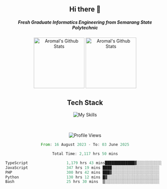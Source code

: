 <div align="center">
  <h2>Hi there 👋</h2>

  <h5>Fresh Graduate Informatics Engineering from Semarang State Polytechnic</h5>

  <img
    height="160"
    alt="Aromal's Github Stats"
    src="https://github-readme-stats.vercel.app/api?username=dafariski77&show_icons=true&theme=tokyonight&count_private=true"
  />
  <img
    alt="Aromal's Github Stats"
    height="160"
    src="https://github-readme-stats.vercel.app/api/top-langs/?username=dafariski77&layout=compact&theme=tokyonight"
  />

  <h2>Tech Stack</h2>
  
![My Skills](https://simpleskill.icons.workers.dev/svg?i=typescript,next.js,react,tailwindcss,shadcnui,reactquery,prisma,socketdotio,zod)

  <br /><br />
  <img src="https://komarev.com/ghpvc/?username=dafariski77&abbreviated=true" alt="Profile Views">
    
  <!--START_SECTION:waka-->

```rust
From: 16 August 2023 - To: 03 June 2025

Total Time: 2,117 hrs 50 mins

TypeScript                 1,179 hrs 43 mins█████████████▓░░░░░░░░░░░   55.28 %
JavaScript                 347 hrs 19 mins ████░░░░░░░░░░░░░░░░░░░░░   16.27 %
PHP                        300 hrs 42 mins ███▓░░░░░░░░░░░░░░░░░░░░░   14.09 %
Python                     130 hrs 12 mins █▓░░░░░░░░░░░░░░░░░░░░░░░   06.10 %
Bash                       25 hrs 30 mins  ▒░░░░░░░░░░░░░░░░░░░░░░░░   01.20 %
```

<!--END_SECTION:waka-->
</div>
